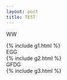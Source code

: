 ```yaml
---
layout: post
title: TEST
---
```


WW
<div class = "display">
{% include g1.html %}
	</div>
	EGG
	
<div class = "display">
{% include g2.html %}
	</div>
	GFDG
	
<div class = "display">	
{% include g3.html %}
	</div>